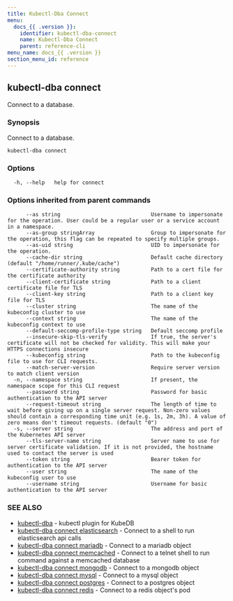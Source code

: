 ```yaml
---
title: Kubectl-Dba Connect
menu:
  docs_{{ .version }}:
    identifier: kubectl-dba-connect
    name: Kubectl-Dba Connect
    parent: reference-cli
menu_name: docs_{{ .version }}
section_menu_id: reference
---
```

## kubectl-dba connect

Connect to a database.

### Synopsis

Connect to a database.

```
kubectl-dba connect
```

### Options

```
  -h, --help   help for connect
```

### Options inherited from parent commands

```
      --as string                             Username to impersonate for the operation. User could be a regular user or a service account in a namespace.
      --as-group stringArray                  Group to impersonate for the operation, this flag can be repeated to specify multiple groups.
      --as-uid string                         UID to impersonate for the operation.
      --cache-dir string                      Default cache directory (default "/home/runner/.kube/cache")
      --certificate-authority string          Path to a cert file for the certificate authority
      --client-certificate string             Path to a client certificate file for TLS
      --client-key string                     Path to a client key file for TLS
      --cluster string                        The name of the kubeconfig cluster to use
      --context string                        The name of the kubeconfig context to use
      --default-seccomp-profile-type string   Default seccomp profile
      --insecure-skip-tls-verify              If true, the server's certificate will not be checked for validity. This will make your HTTPS connections insecure
      --kubeconfig string                     Path to the kubeconfig file to use for CLI requests.
      --match-server-version                  Require server version to match client version
  -n, --namespace string                      If present, the namespace scope for this CLI request
      --password string                       Password for basic authentication to the API server
      --request-timeout string                The length of time to wait before giving up on a single server request. Non-zero values should contain a corresponding time unit (e.g. 1s, 2m, 3h). A value of zero means don't timeout requests. (default "0")
  -s, --server string                         The address and port of the Kubernetes API server
      --tls-server-name string                Server name to use for server certificate validation. If it is not provided, the hostname used to contact the server is used
      --token string                          Bearer token for authentication to the API server
      --user string                           The name of the kubeconfig user to use
      --username string                       Username for basic authentication to the API server
```

### SEE ALSO

* [kubectl-dba](/docs/reference/cli/kubectl-dba.md)	 - kubectl plugin for KubeDB
* [kubectl-dba connect elasticsearch](/docs/reference/cli/kubectl-dba_connect_elasticsearch.md)	 - Connect to a shell to run elasticsearch api calls
* [kubectl-dba connect mariadb](/docs/reference/cli/kubectl-dba_connect_mariadb.md)	 - Connect to a mariadb object
* [kubectl-dba connect memcached](/docs/reference/cli/kubectl-dba_connect_memcached.md)	 - Connect to a telnet shell to run command against a memcached database
* [kubectl-dba connect mongodb](/docs/reference/cli/kubectl-dba_connect_mongodb.md)	 - Connect to a mongodb object
* [kubectl-dba connect mysql](/docs/reference/cli/kubectl-dba_connect_mysql.md)	 - Connect to a mysql object
* [kubectl-dba connect postgres](/docs/reference/cli/kubectl-dba_connect_postgres.md)	 - Connect to a postgres object
* [kubectl-dba connect redis](/docs/reference/cli/kubectl-dba_connect_redis.md)	 - Connect to a redis object's pod

